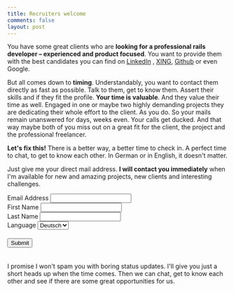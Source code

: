 ```yaml
---
title: Recruiters welcome
comments: false
layout: post
---
```


You have some great clients who are **looking for a professional rails developer – experienced and product focused**. You want to provide them with the best candidates you can find on [LinkedIn]( https://www.linkedin.com/in/enricogenauck) , [XING](https://www.xing.com/profile/Enrico_Genauck), [Github](https://github.com/enricogenauck) or even Google.

But all comes down to **timing**. Understandably, you want to contact them directly as fast as possible. Talk to them, get to know them. Assert their skills and if they fit the profile. **Your time is valuable**.
And they value their time as well. Engaged in one or maybe two highly demanding projects they are dedicating their whole effort to the client. As you do. So your mails remain unanswered for days, weeks even. Your calls get ducked.
And that way maybe both of you miss out on a great fit for the client, the project and the professional freelancer.

**Let's fix this!** There is a better way, a better time to check in. A perfect time to chat, to get to know each other. In German or in English, it doesn't matter.

Just give me your direct mail address. **I will contact you immediately** when I'm available for new and amazing projects, new clients and interesting challenges.

<!-- Begin MailChimp Signup Form -->
<div id="mc_embed_signup">
<form action="//enricogenauck.us10.list-manage.com/subscribe/post?u=c5eadfb9c56709c6870acd8dd&amp;id=ebd4eb637f" method="post" id="mc-embedded-subscribe-form" name="mc-embedded-subscribe-form" class="validate pure-form pure-form-stacked" target="_blank" novalidate>
    <div id="mc_embed_signup_scroll">
      <div class="mc-field-group pure-g">
        <label for="mce-EMAIL" class="pure-u-1 pure-u-md-1-3">Email Address</span>
        </label>
        <input type="email" value="" name="EMAIL" class="required email pure-u-1 pure-u-md-2-3" id="mce-EMAIL">
      </div>
      <div class="mc-field-group pure-g">
        <label for="mce-FNAME" class="pure-u-1 pure-u-md-1-3">First Name</label>
        <input type="text" value="" name="FNAME" class="required pure-u-1 pure-u-md-2-3" id="mce-FNAME">
      </div>
      <div class="mc-field-group pure-g">
        <label for="mce-LNAME" class="pure-u-1 pure-u-md-1-3">Last Name</label>
        <input type="text" value="" name="LNAME" class="required pure-u-1 pure-u-md-2-3" id="mce-LNAME">
      </div>
      <div class="mc-field-group pure-g">
        <label for="mce-LANGUAGE" class="pure-u-1 pure-u-md-1-3">Language</label>
        <select name="LANGUAGE" class="pure-u-1 pure-u-md-2-3" id="mce-LANGUAGE">
          <option value="Deutsch">Deutsch</option>
          <option value="English">English</option>
        </select>
      </div>
      <div id="mce-responses" class="clear">
        <div class="response" id="mce-error-response" style="display:none"></div>
        <div class="response" id="mce-success-response" style="display:none"></div>
      </div>
      <!-- real people should not fill this in and expect good things - do not remove this or risk form bot signups-->
      <div style="position: absolute; left: -5000px;">
        <input type="text" name="b_c5eadfb9c56709c6870acd8dd_ebd4eb637f" tabindex="-1" value="">
      </div>
      <div class="clear pure-g" style="padding: 20px 0px;">
        <span class="pure-u-1-2"></span>
        <input type="submit" value="Submit" name="subscribe" id="mc-embedded-subscribe" class="button pure-button pure-button-primary pure-u-1-2">
      </div>
    </div>
  </form>
</div>

<!--End mc_embed_signup-->

I promise I won't spam you with boring status updates. I'll give you just a short heads up when the time comes. Then we can chat, get to know each other and see if there are some great opportunities for us.
